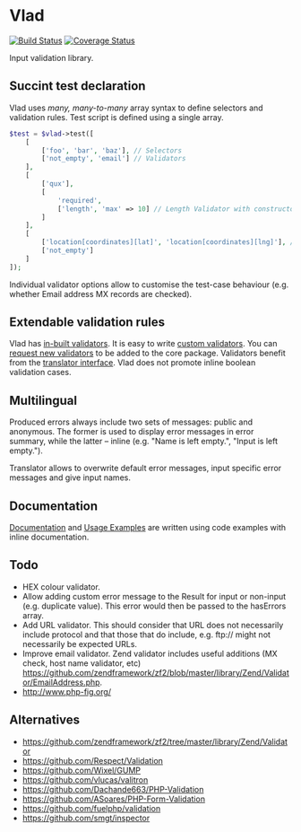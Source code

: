 # Vlad

[![Build Status](https://travis-ci.org/gajus/vlad.png?branch=master)](https://travis-ci.org/gajus/vlad)
[![Coverage Status](https://coveralls.io/repos/gajus/vlad/badge.png)](https://coveralls.io/r/gajus/vlad)

Input validation library.

## Succint test declaration

Vlad uses *many, many-to-many* array syntax to define selectors and validation rules. Test script is defined using a single array.

```php
$test = $vlad->test([
    [
        ['foo', 'bar', 'baz'], // Selectors
        ['not_empty', 'email'] // Validators
    ],
    [
        ['qux'],
        [
            'required',
            ['length', 'max' => 10] // Length Validator with constructor options.
        ]
    ],
    [
        ['location[coordinates][lat]', 'location[coordinates][lng]'], // Selector can refer to multidimensional values.
        ['not_empty']
    ]
]);
```

Individual validator options allow to customise the test-case behaviour (e.g. whether Email address MX records are checked).

## Extendable validation rules

Vlad has [in-built validators](http://anuary.com/vlad/#example-validators). It is easy to write [custom validators](http://anuary.com/vlad/#example-custom_validator). You can [request new validators](https://github.com/gajus/vlad/issues) to be added to the core package. Validators benefit from the [translator interface](http://anuary.com/vlad/#example-multilingual). Vlad does not promote inline boolean validation cases.

## Multilingual

Produced errors always include two sets of messages: public and anonymous. The former is used to display error messages in error summary, while the latter – inline (e.g. "Name is left empty.", "Input is left empty.").

Translator allows to overwrite default error messages, input specific error messages and give input names.

## Documentation

[Documentation](http://anuary.com/vlad/) and [Usage Examples](http://anuary.com/vlad/) are written using code examples with inline documentation.

## Todo

* HEX colour validator.
* Allow adding custom error message to the Result for input or non-input (e.g. duplicate value). This error would then be passed to the hasErrors array.
* Add URL validator. This should consider that URL does not necessarily include protocol and that those that do include, e.g. ftp:// might not necessarily be expected URLs.
* Improve email validator. Zend validator includes useful additions (MX check, host name validator, etc) https://github.com/zendframework/zf2/blob/master/library/Zend/Validator/EmailAddress.php.
* http://www.php-fig.org/

## Alternatives

* https://github.com/zendframework/zf2/tree/master/library/Zend/Validator
* https://github.com/Respect/Validation
* https://github.com/Wixel/GUMP
* https://github.com/vlucas/valitron
* https://github.com/Dachande663/PHP-Validation
* https://github.com/ASoares/PHP-Form-Validation
* https://github.com/fuelphp/validation
* https://github.com/smgt/inspector